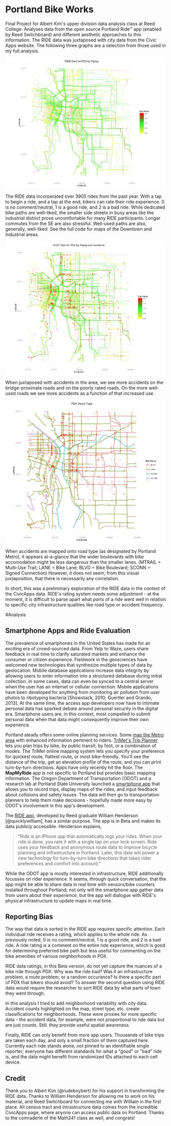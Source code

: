 # Portland Bike Works
Final Project for Albert Kim's upper division data analysis class at Reed College. Analyses data from the open source Portland Ride™ app (enabled by Reed Switchboard) and different aesthetic approaches to this information. The RIDE data was juxtaposed with city data from the Civic Apps website. The following three graphs are a selection from those used in my full analysis.

![ScreenShot](https://github.com/reediemeyers/Images/blob/master/Screen%20Shot%202015-05-10%20at%209.52.33%20PM.png)

The RIDE data incorperated over 3905 rides from the past year. With a tap to begin a ride, and a tap at the end, bikers can rate their ride experience. 0 is no comment/neutral, 1 is a good ride, and 2 is a bad ride. While dedicated bike paths are well-liked, the smaller side streets in busy areas like the industrial district prove uncomfortable for many RIDE participants. Longer commutes from the SE are also stressful. Well-used paths are also, generally, well-liked. See the full code for maps of the Downtown and Industrial areas.

![ScreenShot](https://github.com/reediemeyers/Images/blob/master/Screen%20Shot%202015-05-10%20at%209.52.02%20PM.png)

When juxtaposed with accidents in the area, we see more accidents on the bridge-proximate roads and on the poorly rated roads. On the more well-used roads we see more accidents as a function of that increased use. 

![ScreenShot](https://github.com/reediemeyers/Images/blob/master/Screen%20Shot%202015-05-10%20at%209.44.04%20PM.png)

When accidents are mapped onto road type (as designated by Portland Metro), it appears at-a-glance that the wider boulevards with bike accomodation might be less dangerous than the smaller lanes. (MTRAIL = Multi-Use Trail; LANE = Bike Lane; BLVD = Bike Boulevard; SCONN = Signed Connection) However, it does not seem, from this visual juxtaposition, that there is necessarily any correlation.

In short, this was a preliminary exploration of the RIDE data in the context of the CivicApps data. RIDE's rating system needs some adjustment - at the moment, it is difficult to parse apart what *parts* of a ride went well in relation to specific city infrastructure qualities like road type or accident frequency. 

#Analysis

## Smartphone Apps and Ride Evaluation
The prevalence of smartphones in the United States has made for an exciting era of crowd-sourced data. From Yelp to Waze, users share feedback in real time to clarify saturated markets and enhance the consumer or citizen experience. Fieldwork in the geosciences have welcomed new technologies that synthesize multiple types of data by geolocation. Mobile database applications increase data integrity by allowing users to enter information into a structured database during initial collection. In some cases, data can even be synced to a central server when the user has an internet or cellular connection. Mobile applications have been developed for anything from monitoring air pollution from user photos to ribotyping bacteria [Showstack, 2010; Guertler and Grando, 2013]. At the same time, the access app developers now have to intimate personal data has sparked debate around personal security in the digital era. Smartphone users are, in this context, most compelled to submit personal data when that data might consequently improve their own experience.

Portland aleady offers some online planning services. Some [map the Metro area](http://www.ridethecity.com/portland) with enhanced information pertinent to riders. [TriMet's Trip Planner](http://trimet.org/howtoride/maptripplanner.htm) lets you plan trips by bike, by public transit, by foot, or a combination of modes. The TriMet online mapping system lets you specify your preference for quickest route, flattest route, or most bike-friendly. You'll see the distance of the trip, get an elevation profile of the route, and you can print turn-by-turn directions. Apps have only recently hit the floor. The **MapMyRide** app is not specific to Portland but provides basic mapping information. The Oregon Department of Transportation (ODOT) and a research lab at Portland State University launched a [smartphone app](https://itunes.apple.com/us/app/orcycle/id900346454?mt=8) that allows you to record trips, display maps of the rides, and input feedback about collisions and safety issues. The data will then go to transportation planners to help them make decisions - hopefully made more easy by ODOT's involvement in this app's development.

The [RIDE app](http://ride.report/), developed by Reed graduate William Henderson [@quicklywilliam], has a similar purpose. The app is in Beta and makes its data publicly accessible. Henderson explains, 
>"Ride is an iPhone app that automatically logs your rides. When your ride is done, you rate it with a single tap on your lock screen. Ride uses your feedback and anonymous route data to improve bicycle planning and infrastructure in Portland. Later, this data will power a new technology for turn-by-turn bike directions that takes rider preferences and comfort into account."

While the ODOT app is mostly interested in infrastructure, RIDE additionally focusses on rider experience. It seems, through quick conversation, that the app might be able to share data in real time with sensors/bike counters installed throughout Portland; not only will the smartphone app gather data from users about their *experience*, but the app will dialogue with RIDE's physical infrastructure to update maps in real time. 

## Reporting Bias

The way that data is sorted in the RIDE app requires specific attention. Each individual ride receives a rating, which applies to the whole ride. As previously noted, 0 is no comment/neutral, 1 is a good ride, and 2 is a bad ride. A ride rating is a comment on the entire ride experience, which is good for determining preferred bike path but less useful for commenting on the bike amenities of various neighborhoods in PDX.

RIDE data ratings, in this Beta version, do not yet capture the nuances of a bike ride through PDX. Why was the ride bad? Was it an infrastructure problem, a route problem, or a random occurance? Is there a specific part of PDX that bikers should avoid? To answer the second question using RIDE data would require the researcher to sort RIDE data by what parts of town they went through. 

In this analysis I tried to add neighborhood variability with city data. Accident counts highlighted on the map, street type, etc. create classifications for neighborhoods. These were proxies for more specific data - the accident data, for example, were not proportional to ride data but are just counts. Still. they provide useful spatial awareness.

Finally, RIDE can only benefit from more app users. Thousands of bike trips are taken each day, and only a small fraction of them captured here. Currently each ride stands alone, not pinned to an identifiable single reporter; everyone has different standards for what a "good" or "bad" ride is, and the data might benefit from randomized IDs attached to each cell device. 

## Credit

Thank you to Albert Kim (@rudeboybert) for his support in transforming the RIDE data. Thanks to William Henderson for allowing me to work on his material, and Reed Switchboard for connecting me with William in the first place. All census tract and intrastructure data comes from the incredible CivicApps page, where anyone can access public data on Portland. Thanks to the comraderie of the Math241 class as well, and congrats!


